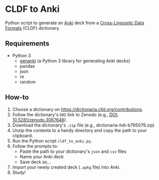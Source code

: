 # CLDF to Anki
 Python script to generate an [Anki](https://apps.ankiweb.net/) deck from a [Cross-Linguistic Data Formats](https://github.com/cldf/cldf) (CLDF) dictionary.
 
## Requirements
* Python 3
   * [genanki](https://github.com/kerrickstaley/genanki) (a Python 3 library for generating Anki decks)
   * pandas
   * json
   * re
   * random

## How-to
1. Choose a dictionary on https://dictionaria.clld.org/contributions.
2. Follow the dictionary's `DOI` link to Zenodo (e.g., [DOI: 10.5281/zenodo.3067648](https://zenodo.org/record/3258853)).
3. Download the dictionary's `.zip` file (e.g., dictionaria-hdi-b795079.zip)
4. Unzip the contents to a handy directory and copy the path to your clipboard.
5. Run the Python script `cldf_to_anki.py`.
6. Follow the prompts to:
   * Paste the path to your dictionary's `json` and `csv` files
   * Name your Anki deck
   * Save deck as...
7. Import your newly created deck (`.apkg` file) into Anki.
8. Study!
